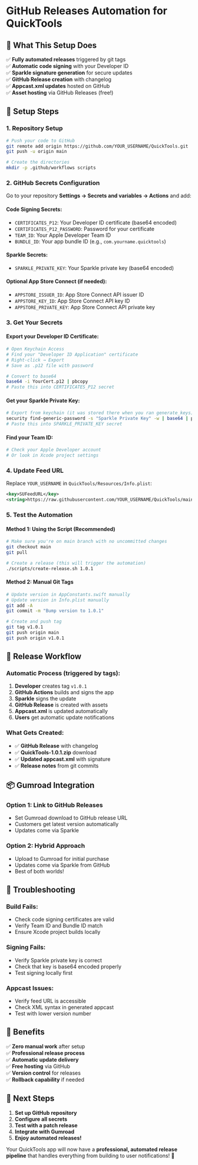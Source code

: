 # GitHub Releases Automation for QuickTools

## 🎯 **What This Setup Does**

✅ **Fully automated releases** triggered by git tags  
✅ **Automatic code signing** with your Developer ID  
✅ **Sparkle signature generation** for secure updates  
✅ **GitHub Release creation** with changelog  
✅ **Appcast.xml updates** hosted on GitHub  
✅ **Asset hosting** via GitHub Releases (free!)  

## 🔧 **Setup Steps**

### **1. Repository Setup**

```bash
# Push your code to GitHub
git remote add origin https://github.com/YOUR_USERNAME/QuickTools.git
git push -u origin main

# Create the directories
mkdir -p .github/workflows scripts
```

### **2. GitHub Secrets Configuration**

Go to your repository **Settings → Secrets and variables → Actions** and add:

#### **Code Signing Secrets:**
- `CERTIFICATES_P12`: Your Developer ID certificate (base64 encoded)
- `CERTIFICATES_P12_PASSWORD`: Password for your certificate
- `TEAM_ID`: Your Apple Developer Team ID
- `BUNDLE_ID`: Your app bundle ID (e.g., `com.yourname.quicktools`)

#### **Sparkle Secrets:**
- `SPARKLE_PRIVATE_KEY`: Your Sparkle private key (base64 encoded)

#### **Optional App Store Connect (if needed):**
- `APPSTORE_ISSUER_ID`: App Store Connect API issuer ID
- `APPSTORE_KEY_ID`: App Store Connect API key ID  
- `APPSTORE_PRIVATE_KEY`: App Store Connect API private key

### **3. Get Your Secrets**

#### **Export your Developer ID Certificate:**
```bash
# Open Keychain Access
# Find your "Developer ID Application" certificate
# Right-click → Export
# Save as .p12 file with password

# Convert to base64
base64 -i YourCert.p12 | pbcopy
# Paste this into CERTIFICATES_P12 secret
```

#### **Get your Sparkle Private Key:**
```bash
# Export from keychain (it was stored there when you ran generate_keys)
security find-generic-password -s "Sparkle Private Key" -w | base64 | pbcopy
# Paste this into SPARKLE_PRIVATE_KEY secret
```

#### **Find your Team ID:**
```bash
# Check your Apple Developer account
# Or look in Xcode project settings
```

### **4. Update Feed URL**

Replace `YOUR_USERNAME` in `QuickTools/Resources/Info.plist`:
```xml
<key>SUFeedURL</key>
<string>https://raw.githubusercontent.com/YOUR_USERNAME/QuickTools/main/appcast.xml</string>
```

### **5. Test the Automation**

#### **Method 1: Using the Script (Recommended)**
```bash
# Make sure you're on main branch with no uncommitted changes
git checkout main
git pull

# Create a release (this will trigger the automation)
./scripts/create-release.sh 1.0.1
```

#### **Method 2: Manual Git Tags**
```bash
# Update version in AppConstants.swift manually
# Update version in Info.plist manually
git add -A
git commit -m "Bump version to 1.0.1"

# Create and push tag
git tag v1.0.1
git push origin main
git push origin v1.0.1
```

## 🔄 **Release Workflow**

### **Automatic Process (triggered by tags):**
1. **Developer** creates tag `v1.0.1`
2. **GitHub Actions** builds and signs the app
3. **Sparkle** signs the update
4. **GitHub Release** is created with assets
5. **Appcast.xml** is updated automatically
6. **Users** get automatic update notifications

### **What Gets Created:**
- ✅ **GitHub Release** with changelog
- ✅ **QuickTools-1.0.1.zip** download
- ✅ **Updated appcast.xml** with signature
- ✅ **Release notes** from git commits

## 📦 **Gumroad Integration**

### **Option 1: Link to GitHub Releases**
- Set Gumroad download to GitHub release URL
- Customers get latest version automatically
- Updates come via Sparkle

### **Option 2: Hybrid Approach**
- Upload to Gumroad for initial purchase
- Updates come via Sparkle from GitHub
- Best of both worlds!

## 🐛 **Troubleshooting**

### **Build Fails:**
- Check code signing certificates are valid
- Verify Team ID and Bundle ID match
- Ensure Xcode project builds locally

### **Signing Fails:**
- Verify Sparkle private key is correct
- Check that key is base64 encoded properly
- Test signing locally first

### **Appcast Issues:**
- Verify feed URL is accessible
- Check XML syntax in generated appcast
- Test with lower version number

## 🎉 **Benefits**

✅ **Zero manual work** after setup  
✅ **Professional release process**  
✅ **Automatic update delivery**  
✅ **Free hosting** via GitHub  
✅ **Version control** for releases  
✅ **Rollback capability** if needed  

## 🚀 **Next Steps**

1. **Set up GitHub repository**
2. **Configure all secrets**
3. **Test with a patch release**
4. **Integrate with Gumroad**
5. **Enjoy automated releases!**

Your QuickTools app will now have a **professional, automated release pipeline** that handles everything from building to user notifications! 🎉 